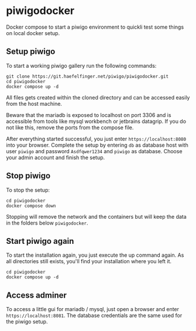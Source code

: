 # piwigodocker

Docker compose to start a piwigo environment to quickli test some things on local docker setup.

## Setup piwigo

To start a working piwigo gallery run the following commands:

```
git clone https://git.haefelfinger.net/piwigo/piwigodocker.git
cd piwigodocker
docker compose up -d
```

All files gets created within the cloned directory and can be accessed easily from the host machine.

Beware that the mariadb is exposed to localhost on port 3306 and is accessible from tools like mysql workbench or jetbrains datagrip. If you do not like this, remove the ports from the compose file.

After everything started successful, you just enter ``https://localhost:8080`` into your browser.
Complete the setup by entering ``db`` as database host with user ``piwigo`` and password ``Asdfqwer1234`` and ``piwigo`` as database. Choose your admin account and finish the setup.

## Stop piwigo

To stop the setup:

```
cd piwigodocker
docker compose down
```

Stopping will remove the network and the containers but will keep the data in the folders below ``piwigodocker``.

## Start piwigo again

To start the installation again, you just execute the up command again. As all directories still exists, you'll find your installation where you left it.

```
cd piwigodocker
docker compose up -d
```

## Access adminer

To access a little gui for mariadb / mysql, just open a browser and enter ``https://localhost:8081``. The database credentials are the same used for the piwigo setup.